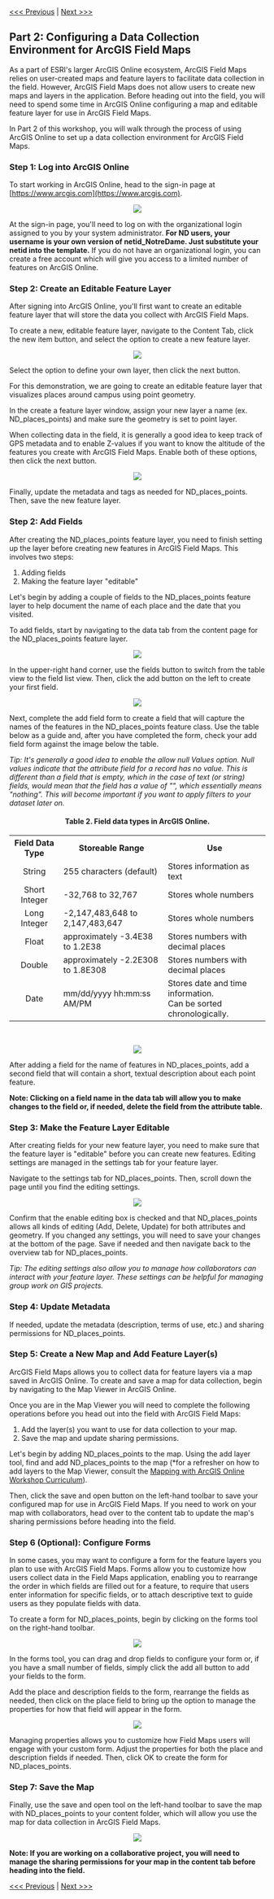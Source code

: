 [<<< Previous](https://github.com/jacobmswisher/ArcGIS-Field-Maps/blob/main/Sections/Part%201%20-%20ArcGIS%20Field%20Maps%20-%20An%20Overview.md) | [Next >>>](https://github.com/jacobmswisher/ArcGIS-Field-Maps/blob/main/Sections/Part%203%20-%20Configuring%20Your%20Collection%20Device.md)  

## Part 2: Configuring a Data Collection Environment for ArcGIS Field Maps

As a part of ESRI's larger ArcGIS Online ecosystem, ArcGIS Field Maps relies on user-created maps and feature layers to facilitate data collection in the field. However, ArcGIS Field Maps does not allow users to create new maps and layers in the application. Before heading out into the field, you will need to spend some time in ArcGIS Online configuring a map and editable feature layer for use in ArcGIS Field Maps.

In Part 2 of this workshop, you will walk through the process of using ArcGIS Online to set up a data collection environment for ArcGIS Field Maps.

### Step 1: Log into ArcGIS Online

To start working in ArcGIS Online, head to the sign-in page at [https://www.arcgis.com](https://www.arcgis.com).

<p align="center">
  <img src="https://github.com/jacobmswisher/images/blob/main/ArcGIS%20Field%20Maps/Figure%201.JPG">
</p>

At the sign-in page, you'll need to log on with the organizational login assigned to you by your system administrator. **For ND users, your username is your own version of netid_NotreDame. Just substitute your netid into the template.** If you do not have an organizational login, you can create a free account which will give you access to a limited number of features on ArcGIS Online.

### Step 2: Create an Editable Feature Layer

After signing into ArcGIS Online, you'll first want to create an editable feature layer that will store the data you collect with ArcGIS Field Maps.

To create a new, editable feature layer, navigate to the Content Tab, click the new item button, and select the option to create a new feature layer. 

<p align="center">
  <img src="https://github.com/jacobmswisher/images/blob/main/ArcGIS%20Field%20Maps/Figure%202.JPG">
</p>

Select the option to define your own layer, then click the next button.

For this demonstration, we are going to create an editable feature layer that visualizes places around campus using point geometry. 

In the create a feature layer window, assign your new layer a name (ex. ND_places_points) and make sure the geometry is set to point layer. 

When collecting data in the field, it is generally a good idea to keep track of GPS metadata and to enable Z-values if you want to know the altitude of the features you create with ArcGIS Field Maps. Enable both of these options, then click the next button.

<p align="center">
  <img src="https://github.com/jacobmswisher/images/blob/main/ArcGIS%20Field%20Maps/Figure%203.jpg">
</p>

Finally, update the metadata and tags as needed for ND_places_points. Then, save the new feature layer.

### Step 2: Add Fields

After creating the ND_places_points feature layer, you need to finish setting up the layer before creating new features in ArcGIS Field Maps. This involves two steps:
1. Adding fields
2. Making the feature layer "editable"

Let's begin by adding a couple of fields to the ND_places_points feature layer to help document the name of each place and the date that you visited.

To add fields, start by navigating to the data tab from the content page for the ND_places_points feature layer.

<p align="center">
  <img src="https://github.com/jacobmswisher/images/blob/main/ArcGIS%20Field%20Maps/Figure%204.jpg">
</p>

In the upper-right hand corner, use the fields button to switch from the table view to the field list view. Then, click the add button on the left to create your first field.

<p align="center">
  <img src="https://github.com/jacobmswisher/images/blob/main/ArcGIS%20Field%20Maps/Figure%205.jpg">
</p>

Next, complete the add field form to create a field that will capture the names of the features in the ND_places_points feature class. Use the table below as a guide and, after you have completed the form, check your add field form against the image below the table.

*Tip: It's generally a good idea to enable the allow null Values option. Null values indicate that the attribute field for a record has no value. This is different than a field that is empty, which in the case of text (or string) fields, would mean that the field has a value of "", which essentially means "nothing". This will become important if you want to apply filters to your dataset later on.*

#### <p align="center">Table 2. Field data types in ArcGIS Online.</p>
<table align="center">
  <tr>
    <th>Field Data Type</th>
    <th>Storeable Range</th>
    <th>Use</th?
  </tr>
  <tr>
    <td align="center">String</td>
    <td>255 characters (default)</td>
    <td>Stores information as text</td>
  </tr>
  <tr>
    <td align="center">Short Integer</td>
    <td>-32,768 to 32,767</td>
    <td>Stores whole numbers</td>
  </tr>
  <tr>
    <td align="center">Long Integer</td>
    <td>-2,147,483,648 to 2,147,483,647</td>
    <td>Stores whole numbers</td>
  </tr>
  <tr>  
    <td align="center">Float</td>
    <td>approximately -3.4E38 to 1.2E38</td>
    <td>Stores numbers with decimal places</td>
  </tr>
  <tr>  
    <td align="center">Double</td>
    <td>approximately -2.2E308 to 1.8E308</td>
    <td>Stores numbers with decimal places</td>
  </tr>
  <tr>
    <td align="center">Date</td>
    <td>mm/dd/yyyy hh:mm:ss AM/PM</td>
    <td>Stores date and time information.<br>Can be sorted chronologically.</td>
  </tr>
</table>

<br>

<p align="center">
  <img src="https://github.com/jacobmswisher/images/blob/main/ArcGIS%20Field%20Maps/Figure%206.JPG">
</p>

After adding a field for the name of features in ND_places_points, add a second field that will contain a short, textual description about each point feature.

**Note: Clicking on a field name in the data tab will allow you to make changes to the field or, if needed, delete the field from the attribute table.**

### Step 3: Make the Feature Layer Editable

After creating fields for your new feature layer, you need to make sure that the feature layer is "editable" before you can create new features. Editing settings are managed in the settings tab for your feature layer.

Navigate to the settings tab for ND_places_points. Then, scroll down the page until you find the editing settings.

<p align="center">
  <img src="https://github.com/jacobmswisher/images/blob/main/ArcGIS%20Field%20Maps/Figure%207.JPG">
</p>

Confirm that the enable editing box is checked and that ND_places_points allows all kinds of editing (Add, Delete, Update) for both attributes and geometry. If you changed any settings, you will need to save your changes at the bottom of the page. Save if needed and then navigate back to the overview tab for ND_places_points.

*Tip: The editing settings also allow you to manage how collaborators can interact with your feature layer. These settings can be helpful for managing group work on GIS projects.*

### Step 4: Update Metadata

If needed, update the metadata (description, terms of use, etc.) and sharing permissions for ND_places_points.

### Step 5: Create a New Map and Add Feature Layer(s)

ArcGIS Field Maps allows you to collect data for feature layers via a map saved in ArcGIS Online. To create and save a map for data collection, begin by navigating to the Map Viewer in ArcGIS Online.

Once you are in the Map Viewer you will need to complete the following operations before you head out into the field with ArcGIS Field Maps:
1. Add the layer(s) you want to use for data collection to your map.
2. Save the map and update sharing permissions.

Let's begin by adding ND_places_points to the map. Using the add layer tool, find and add ND_places_points to the map (*for a refresher on how to add layers to the Map Viewer, consult the [Mapping with ArcGIS Online Workshop Curriculum](https://github.com/jacobmswisher/ArcGIS-Online/blob/main/Sections/Part%203%20-%20Gathering%20Spatial%20Data.md)).

Then, click the save and open button on the left-hand toolbar to save your configured map for use in ArcGIS Field Maps. If you need to work on your map with collaborators, head over to the content tab to update the map's sharing permissions before heading into the field.

### Step 6 (Optional): Configure Forms

In some cases, you may want to configure a form for the feature layers you plan to use with ArcGIS Field Maps. Forms allow you to customize how users collect data in the Field Maps application, enabling you to rearrange the order in which fields are filled out for a feature, to require that users enter information for specific fields, or to attach descriptive text to guide users as they populate fields with data.

To create a form for ND_places_points, begin by clicking on the forms tool on the right-hand toolbar.

<p align="center">
  <img src="https://github.com/jacobmswisher/images/blob/main/ArcGIS%20Field%20Maps/Figure%208.jpg">
</p>

In the forms tool, you can drag and drop fields to configure your form or, if you have a small number of fields, simply click the add all button to add your fields to the form.

Add the place and description fields to the form, rearrange the fields as needed, then click on the place field to bring up the option to manage the properties for how that field will appear in the form.

<p align="center">
  <img src="https://github.com/jacobmswisher/images/blob/main/ArcGIS%20Field%20Maps/Figure%209.jpg">
</p>

Managing properties allows you to customize how Field Maps users will engage with your custom form. Adjust the properties for both the place and description fields if needed. Then, click OK to create the form for ND_places_points.

### Step 7: Save the Map

Finally, use the save and open tool on the left-hand toolbar to save the map with ND_places_points to your content folder, which will allow you use the map for data collection in ArcGIS Field Maps.

<p align="center">
  <img src="https://github.com/jacobmswisher/images/blob/main/ArcGIS%20Field%20Maps/Figure%2010.jpg">
</p>

**Note: If you are working on a collaborative project, you will need to manage the sharing permissions for your map in the content tab before heading into the field.**

[<<< Previous](https://github.com/jacobmswisher/ArcGIS-Field-Maps/blob/main/Sections/Part%201%20-%20ArcGIS%20Field%20Maps%20-%20An%20Overview.md) | [Next >>>](https://github.com/jacobmswisher/ArcGIS-Field-Maps/blob/main/Sections/Part%203%20-%20Configuring%20Your%20Collection%20Device.md)  
